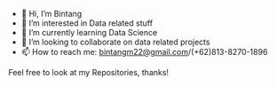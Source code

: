 - 👋 Hi, I’m Bintang
- 👀 I’m interested in Data related stuff
- 🌱 I’m currently learning Data Science
- 💞️ I’m looking to collaborate on data related projects
- 📫 How to reach me: bintangm22@gmail.com/(+62)813-8270-1896

Feel free to look at my Repositories, thanks!

<!---
edwardjacob2315/edwardjacob2315 is a ✨ special ✨ repository because its `README.md` (this file) appears on your GitHub profile.
You can click the Preview link to take a look at your changes.
--->

